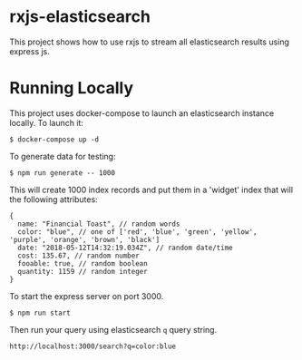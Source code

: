# rxjs-elasticsearch

This project shows how to use rxjs to stream all elasticsearch results using express js.

# Running Locally

This project uses docker-compose to launch an elasticsearch instance locally.  To launch it:

```
$ docker-compose up -d
```

To generate data for testing: 

```
$ npm run generate -- 1000
```
This will create 1000 index records and put them in a 'widget' index that will the following attributes:
```
{
  name: "Financial Toast", // random words
  color: "blue", // one of ['red', 'blue', 'green', 'yellow', 'purple', 'orange', 'brown', 'black']
  date: "2018-05-12T14:32:19.034Z", // random date/time
  cost: 135.67, // random number
  fooable: true, // random boolean
  quantity: 1159 // random integer
}
```

To start the express server on port 3000.

```
$ npm run start
```

Then run your query using elasticsearch `q` query string.

`http://localhost:3000/search?q=color:blue`
